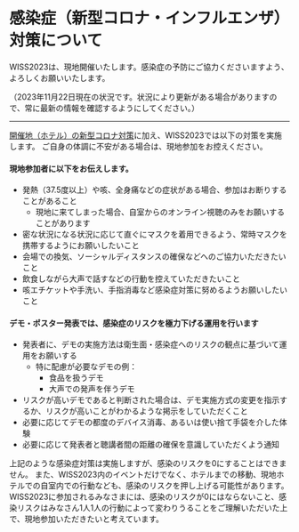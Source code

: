 # 感染症（新型コロナ・インフルエンザ）対策について

WISS2023は、現地開催いたします。感染症の予防にご協力くださいますよう、よろしくお願いいたします。

（2023年11月22日現在の状況です。状況により更新がある場合がありますので、常に最新の情報を確認するようにしてください。）

---

[開催地（ホテル）の新型コロナ対策](https://www.daiwaresort.jp/chain/feature/1031045/index.html)に加え、WISS2023では以下の対策を実施します。
ご自身の体調に不安がある場合は、現地参加をお控えください。

#### 現地参加者に以下をお伝えします。
* 発熱（37.5度以上）や咳、全身痛などの症状がある場合、参加はお断りすることがあること
	* 現地に来てしまった場合、自室からのオンライン視聴のみをお願いすることがあります
* 密な状況になる状況に応じて直ぐにマスクを着用できるよう、常時マスクを携帯するようにお願いしたいこと
* 会場での換気、ソーシャルディスタンスの確保などへのご協力いただきたいこと
* 飲食しながら大声で話すなどの行動を控えていただきたいこと
* 咳エチケットや手洗い、手指消毒など感染症対策に努めるようお願いしたいこと

#### デモ・ポスター発表では、感染症のリスクを極力下げる運用を行います
* 発表者に、デモの実施方法は衛生面・感染症へのリスクの観点に基づいて運用をお願いする
	* 特に配慮が必要なデモの例：
		* 食品を扱うデモ
		* 大声での発声を伴うデモ
* リスクが高いデモであると判断された場合は、デモ実施方式の変更を指示するか、リスクが高いことがわかるような掲示をしていただくこと
* 必要に応じてデモの都度のデバイス消毒、あるいは使い捨て手袋を介した体験
* 必要に応じて発表者と聴講者間の距離の確保を意識していただくよう通知

上記のような感染症対策は実施しますが、感染のリスクを0にすることはできません。
また、WISS2023内のイベントだけでなく、ホテルまでの移動、現地ホテルでの自室内での行動なども、感染のリスクを押し上げる可能性があります。
WISS2023に参加されるみなさまには、感染のリスクが0にはならないこと、感染リスクはみなさん1人1人の行動によって変わりうることをご理解いただいた上で、現地参加いただきたいと考えています。
